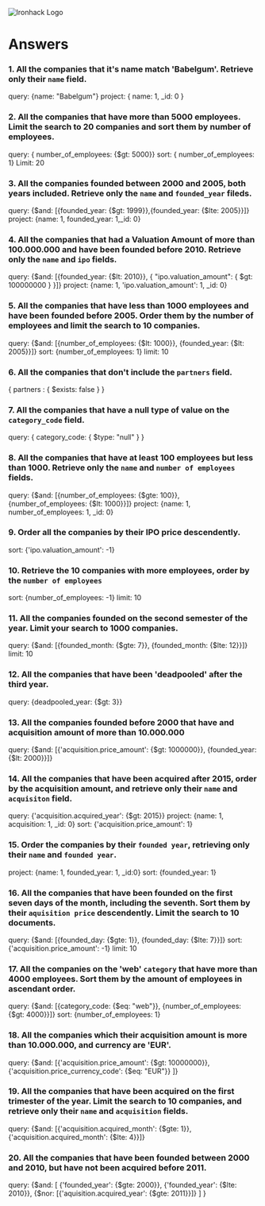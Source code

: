 ![Ironhack Logo](https://i.imgur.com/1QgrNNw.png)

# Answers

### 1. All the companies that it's name match 'Babelgum'. Retrieve only their `name` field.

query: {name: "Babelgum"}
project: { name: 1, _id: 0 }

### 2. All the companies that have more than 5000 employees. Limit the search to 20 companies and sort them by **number of employees**.

query: { number_of_employees: {$gt: 5000}}
sort: { number_of_employees: 1}
Limit: 20

### 3. All the companies founded between 2000 and 2005, both years included. Retrieve only the `name` and `founded_year` fileds.

query: {$and: [{founded_year: {$gt: 1999}},{founded_year: {$lte: 2005}}]}
project: {name: 1, founded_year: 1,_id: 0}

### 4. All the companies that had a Valuation Amount of more than 100.000.000 and have been founded before 2010. Retrieve only the `name` and `ipo` fields.

query: {$and: [{founded_year: {$lt: 2010}}, { "ipo.valuation_amount": { $gt: 100000000 } }]}
project: {name: 1, 'ipo.valuation_amount': 1, _id: 0}

### 5. All the companies that have less than 1000 employees and have been founded before 2005. Order them by the number of employees and limit the search to 10 companies.

query: {$and: [{number_of_employees: {$lt: 1000}}, {founded_year: {$lt: 2005}}]}
sort: {number_of_employees: 1}
limit: 10

### 6. All the companies that don't include the `partners` field.

{ partners : { $exists: false } }

### 7. All the companies that have a null type of value on the `category_code` field.

query: { category_code: { $type: "null" } }

### 8. All the companies that have at least 100 employees but less than 1000. Retrieve only the `name` and `number of employees` fields.

query: {$and: [{number_of_employees: {$gte: 100}}, {number_of_employees: {$lt: 1000}}]}
project: {name: 1, number_of_employees: 1, _id: 0}

### 9. Order all the companies by their IPO price descendently.

sort: {'ipo.valuation_amount': -1}

### 10. Retrieve the 10 companies with more employees, order by the `number of employees`

sort: {number_of_employees: -1}
limit: 10

### 11. All the companies founded on the second semester of the year. Limit your search to 1000 companies.

query: {$and: [{founded_month: {$gte: 7}}, {founded_month: {$lte: 12}}]}
limit: 10

### 12. All the companies that have been 'deadpooled' after the third year.

query: {deadpooled_year: {$gt: 3}}

### 13. All the companies founded before 2000 that have and acquisition amount of more than 10.000.000

query: {$and: [{'acquisition.price_amount': {$gt: 1000000}}, {founded_year: {$lt: 2000}}]}

### 14. All the companies that have been acquired after 2015, order by the acquisition amount, and retrieve only their `name` and `acquisiton` field.

query: {'acquisition.acquired_year': {$gt: 2015}}
project: {name: 1, acquisition: 1, _id: 0}
sort: {'acquisition.price_amount': 1}

### 15. Order the companies by their `founded year`, retrieving only their `name` and `founded year`.

project: {name: 1, founded_year: 1, _id:0}
sort: {founded_year: 1}

### 16. All the companies that have been founded on the first seven days of the month, including the seventh. Sort them by their `aquisition price` descendently. Limit the search to 10 documents.

query: {$and: [{founded_day: {$gte: 1}}, {founded_day: {$lte: 7}}]}
sort: {'acquisition.price_amount': -1}
limit: 10

### 17. All the companies on the 'web' `category` that have more than 4000 employees. Sort them by the amount of employees in ascendant order.

query: {$and: [{category_code: {$eq: "web"}}, {number_of_employees: {$gt: 4000}}]}
sort: {number_of_employees: 1}

### 18. All the companies which their acquisition amount is more than 10.000.000, and currency are 'EUR'.

query: {$and: [{'acquisition.price_amount': {$gt: 10000000}}, {'acquisition.price_currency_code': {$eq: "EUR"}} ]}

### 19. All the companies that have been acquired on the first trimester of the year. Limit the search to 10 companies, and retrieve only their `name` and `acquisition` fields.

query: {$and: [{'acquisition.acquired_month': {$gte: 1}}, {'acquisition.acquired_month': {$lte: 4}}]}

### 20. All the companies that have been founded between 2000 and 2010, but have not been acquired before 2011.

query: {$and: [ {'founded_year': {$gte: 2000}}, {'founded_year': {$lte: 2010}}, {$nor: [{'aquisition.acquired_year': {$gte: 2011}}]} ] }
